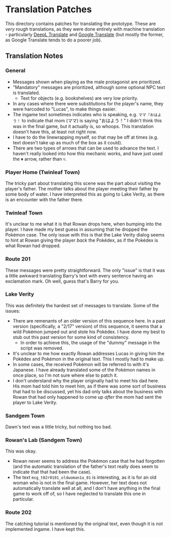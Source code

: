 # Translation Patches
This directory contains patches for translating the prototype. These are *very* rough translations, as they were done entirely with machine translation - particularly [DeepL Translate](https://www.deepl.com/translator) and [Google Translate](https://translate.google.com/) (but mostly the former, as Google Translate tends to do a poorer job).

## Translation Notes

### General
- Messages shown when playing as the male protagonist are prioritized.
- "Mandatory" messages are prioritized, although some optional NPC text is translated.
  - Text for objects (e.g. bookshelves) are very low priority.
- In any cases where there were substitutions for the player's name, they were harcoded to "Lucas", to make things easier.
- The ingame text sometimes indicates who is speaking, e.g. `ママ『おはよう！` to indicate that mom (ママ) is saying "おはよう！" I didn't think this was in the final game, but it actually is, so whoops. This translation doesn't have this, at least not right now.
- I have to do the linewrapping myself, so that may be off at times (e.g. text doesn't take up as much of the box as it could).
- There are two types of arrows that can be used to advance the text. I haven't really looked into how this mechanic works, and have just used the `▼` arrow, rather than `▽`.

### Player Home (Twinleaf Town)
The tricky part about translating this scene was the part about visiting the player's father. The mother talks about the player meeting their father by some body of water. I have interpreted this as going to Lake Verity, as there is an encounter with the father there.

### Twinleaf Town
It's unclear to me what it is that Rowan drops here, when bumping into the player. I have made my best guess in assuming that he dropped the Pokémon case. The only issue with this is that the Lake Verity dialog seems to hint at Rowan giving the player *back* the Pokédex, as if the Pokédex is what Rowan had dropped.

### Route 201
These messages were pretty straightforward. The only "issue" is that it was a little awkward translating Barry's text with every sentence having an exclamation mark. Oh well, guess that's Barry for you.

### Lake Verity
This was definitely the hardest set of messages to translate. Some of the issues:
- There are remenants of an older version of this sequence here. In a past version (specifically, a "2/17" version) of this sequence, it seems that a wild Pokémon jumped out and stole his Pokédex. I have done my best to stub out this past version for some kind of consistency.
  - In order to achieve this, the usage of the "dummy" message in the script was removed.
- It's unclear to me how exactly Rowan addresses Lucas in giving him the Pokédex and Pokémon in the original text. This I mostly had to make up.
- In some cases, the received Pokémon will be referred to with it's Japanese. I have already translated some of the Pokémon names in once place, so I'm not sure where else to patch it.
- I don't understand why the player originally had to meet his dad here. His mom had told him to meet him, as if there was some sort of business that had to be discussed, yet his dad only talks about the business with Rowan that had only happened to come up *after* the mom had sent the player to Lake Verity.

### Sandgem Town
Dawn's text was a little tricky, but nothing too bad.

### Rowan's Lab (Sandgem Town)
This was okay.
- Rowan never seems to address the Pokémon case that he had forgotten (and the automatic translation of the father's text really does seem to indicate that that had been the case).
- The text `msg_t02r0101_oldwoman1a_01` is interesting, as it is for an old woman who is not in the final game. However, her text does not automatically translate well at all, and I don't have anything in the final game to work off of, so I have neglected to translate this one in particular.

### Route 202
The catching tutorial is mentioned by the original text, even though it is not implemented ingame. I have kept this.